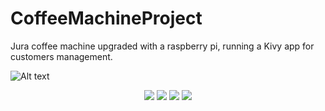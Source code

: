 # CoffeeMachineProject
Jura coffee machine upgraded with a raspberry pi, running a Kivy app for customers management.



![Alt text](CoffeeMachineProject/Data/ImgReadMe/IMG_1636.JPG?raw=true )


<p align="center">
	<img src="CoffeeMachineProject/Data/ImgReadMe/IMG_1636.JPG"/>
	<img src="CoffeeMachineProject/Data/ImgReadMe/IMG_1637.JPG"/>
	<img src="CoffeeMachineProject/Data/ImgReadMe/IMG_1638.JPG"/>
	<img src="CoffeeMachineProject/Data/ImgReadMe/IMG_1639.JPG"/>
</p>
